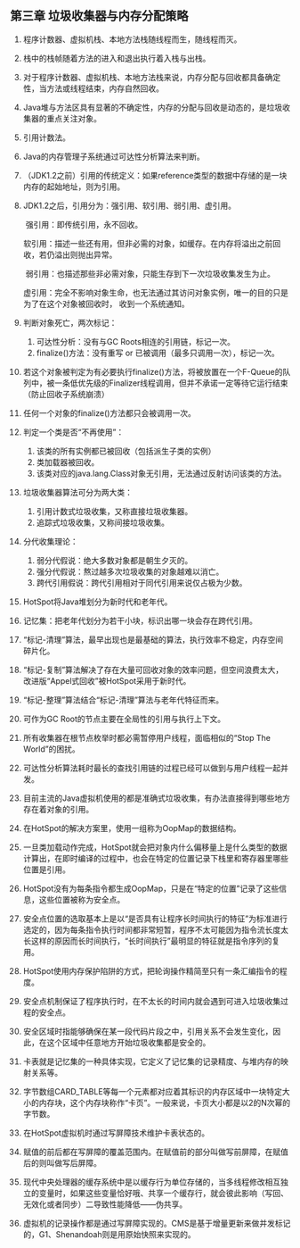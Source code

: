 ## 第三章 垃圾收集器与内存分配策略

1. 程序计数器、虚拟机栈、本地方法栈随线程而生，随线程而灭。

2. 栈中的栈帧随着方法的进入和退出执行着入栈与出栈。

3. 对于程序计数器、虚拟机栈、本地方法栈来说，内存分配与回收都具备确定性，当方法或线程结束，内存自然回收。

4. Java堆与方法区具有显著的不确定性，内存的分配与回收是动态的，是垃圾收集器的重点关注对象。

5. 引用计数法。

6. Java的内存管理子系统通过可达性分析算法来判断。

7. （JDK1.2之前）引用的传统定义：如果reference类型的数据中存储的是一块内存的起始地址，则为引用。

8. JDK1.2之后，引用分为：强引用、软引用、弱引用、虚引用。

   ​	强引用：即传统引用，永不回收。

   ​	软引用：描述一些还有用，但非必需的对象，如缓存。在内存将溢出之前回收，若仍溢出则抛出异常。

   ​	弱引用：也描述那些非必需对象，只能生存到下一次垃圾收集发生为止。

   ​	虚引用：完全不影响对象生命，也无法通过其访问对象实例，唯一的目的只是为了在这个对象被回收时，						收到一个系统通知。

9. 判断对象死亡，两次标记：

   1. 可达性分析：没有与GC Roots相连的引用链，标记一次。
   2. finalize()方法：没有重写 or 已被调用（最多只调用一次），标记一次。

10. 若这个对象被判定为有必要执行finalize()方法，将被放置在一个F-Queue的队列中，被一条低优先级的Finalizer线程调用，但并不承诺一定等待它运行结束（防止回收子系统崩溃）

11. 任何一个对象的finalize()方法都只会被调用一次。

12. 判定一个类是否“不再使用”：

    1. 该类的所有实例都已被回收（包括派生子类的实例）
    2. 类加载器被回收。
    3. 该类对应的java.lang.Class对象无引用，无法通过反射访问该类的方法。

13. 垃圾收集器算法可分为两大类：

    1. 引用计数式垃圾收集，又称直接垃圾收集器。
    2. 追踪式垃圾收集，又称间接垃圾收集。

14. 分代收集理论：

    1. 弱分代假说：绝大多数对象都是朝生夕灭的。
    2. 强分代假说：熬过越多次垃圾收集的对象越难以消亡。
    3. 跨代引用假说：跨代引用相对于同代引用来说仅占极为少数。

15. HotSpot将Java堆划分为新时代和老年代。

16. 记忆集：把老年代划分为若干小块，标识出哪一块会存在跨代引用。

17. “标记-清理”算法，最早出现也是最基础的算法，执行效率不稳定，内存空间碎片化。

18. “标记-复制”算法解决了存在大量可回收对象的效率问题，但空间浪费太大，改进版“Appel式回收”被HotSpot采用于新时代。

19. “标记-整理”算法结合“标记-清理”算法与老年代特征而来。

20. 可作为GC Root的节点主要在全局性的引用与执行上下文。

21. 所有收集器在根节点枚举时都必需暂停用户线程，面临相似的“Stop The World”的困扰。

22. 可达性分析算法耗时最长的查找引用链的过程已经可以做到与用户线程一起并发。

23. 目前主流的Java虚拟机使用的都是准确式垃圾收集，有办法直接得到哪些地方存在着对象的引用。

24. 在HotSpot的解决方案里，使用一组称为OopMap的数据结构。

25. 一旦类加载动作完成，HotSpot就会把对象内什么偏移量上是什么类型的数据计算出，在即时编译的过程中，也会在特定的位置记录下栈里和寄存器里哪些位置是引用。

26. HotSpot没有为每条指令都生成OopMap，只是在“特定的位置”记录了这些信息，这些位置被称为安全点。

27. 安全点位置的选取基本上是以“是否具有让程序长时间执行的特征”为标准进行选定的，因为每条指令执行时间都非常短暂，程序不太可能因为指令流长度太长这样的原因而长时间执行，“长时间执行”最明显的特征就是指令序列的复用。

28. HotSpot使用内存保护陷阱的方式，把轮询操作精简至只有一条汇编指令的程度。

29. 安全点机制保证了程序执行时，在不太长的时间内就会遇到可进入垃圾收集过程的安全点。

30. 安全区域时指能够确保在某一段代码片段之中，引用关系不会发生变化，因此，在这个区域中任意地方开始垃圾收集都是安全的。

31. 卡表就是记忆集的一种具体实现，它定义了记忆集的记录精度、与堆内存的映射关系等。

32. 字节数组CARD_TABLE等每一个元素都对应着其标识的内存区域中一块特定大小的内存块，这个内存块称作“卡页”。一般来说，卡页大小都是以2的N次幂的字节数。

33. 在HotSpot虚拟机时通过写屏障技术维护卡表状态的。

34. 赋值的前后都在写屏障的覆盖范围内。在赋值前的部分叫做写前屏障，在赋值后的则叫做写后屏障。

35. 现代中央处理器的缓存系统中是以缓存行为单位存储的，当多线程修改相互独立的变量时，如果这些变量恰好哦、共享一个缓存行，就会彼此影响（写回、无效化或者同步）二导致性能降低——伪共享。

36. 虚拟机的记录操作都是通过写屏障实现的。CMS是基于增量更新来做并发标记的，G1、Shenandoah则是用原始快照来实现的。